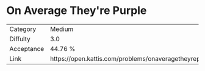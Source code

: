 # On Average They're Purple

<table>
    <tr>
        <td>Category</td>
        <td>Medium</td>
    </tr>
    <tr>
        <td>Diffulty</td>
        <td>3.0</td>
    </tr>
    <tr>
        <td>Acceptance</td>
        <td>44.76 %</td>
    </tr>
    <tr>
        <td>Link</td>
        <td>https://open.kattis.com/problems/onaveragetheyrepurple</td>
    </tr>
</table>